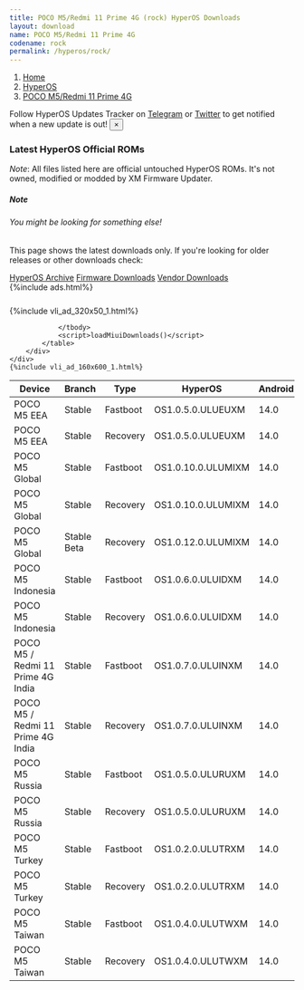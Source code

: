 ```yaml
---
title: POCO M5/Redmi 11 Prime 4G (rock) HyperOS Downloads
layout: download
name: POCO M5/Redmi 11 Prime 4G
codename: rock
permalink: /hyperos/rock/
---
```

<nav aria-label="breadcrumb">
    <ol class="breadcrumb">
        <li class="breadcrumb-item"><a href="/">Home</a></li>
        <li class="breadcrumb-item"><a href="/hyperos/">HyperOS</a></li>
        <li class="breadcrumb-item active" aria-current="page"><a href="/hyperos/rock/">POCO M5/Redmi 11 Prime 4G</a></li>
    </ol>
</nav>
<div class="alert alert-primary alert-dismissible fade show" role="alert">
    Follow HyperOS Updates Tracker on <a href="https://t.me/MIUIUpdatesTracker" class="alert-link">Telegram</a>
     or <a href="https://twitter.com/MiFwUpdater" class="alert-link">Twitter</a> to get notified when a new update is out!
    <button type="button" class="close" data-dismiss="alert" aria-label="Close">
        <span aria-hidden="true">&times;</span>
    </button>
</div>

### Latest HyperOS Official ROMs
*Note*: All files listed here are official untouched HyperOS ROMs. It's not owned, modified or modded by XM Firmware Updater.
<div class="card">
  <div class="card-body">
    <h5 class="card-title">Note</h5>
    <h6 class="card-subtitle mb-2 text-muted">You might be looking for something else!</h6>
    <p class="card-text">This page shows the latest downloads only.
     If you're looking for older releases or other downloads check:</p>
    <a href="/archive/hyperos/rock/" class="card-link">HyperOS Archive</a>
    <a href="/firmware/rock/" class="card-link">Firmware Downloads</a>
    <a href="/vendor/rock/" class="card-link">Vendor Downloads</a>
  </div>
</div>
{%include ads.html%}
<div class="row justify-content-center">
    <div class="col-10">
        <div class="table-responsive-md" style="margin-top: 25px;">
            {%include vli_ad_320x50_1.html%}
            <table id="miui" class="display dt-responsive nowrap compact table table-striped table-hover table-sm">
                <thead class="thead-dark">
                    <tr>
                        <th data-ref="device">Device</th>
                        <th data-ref="branch">Branch</th>
                        <th data-ref="type">Type</th>
                        <th data-ref="miui">HyperOS</th>
                        <th data-ref="android">Android</th>
                        <th data-ref="size">Size</th>
                        <th data-ref="size">Date</th>
                        <th data-ref="link">Link</th>
                    </tr>
                </thead>
                <tbody>
                <tr><td>POCO M5 EEA</td><td>Stable</td><td>Fastboot</td><td>OS1.0.5.0.ULUEUXM</td><td>14.0</td><td>6.0 GB</td><td>2024-08-27</td><td><a href="/hyperos/rock/stable/OS1.0.5.0.ULUEUXM/">Download</a></td></tr>
<tr><td>POCO M5 EEA</td><td>Stable</td><td>Recovery</td><td>OS1.0.5.0.ULUEUXM</td><td>14.0</td><td>4.0 GB</td><td>2024-08-30</td><td><a href="/hyperos/rock/stable/OS1.0.5.0.ULUEUXM/">Download</a></td></tr>
<tr><td>POCO M5 Global</td><td>Stable</td><td>Fastboot</td><td>OS1.0.10.0.ULUMIXM</td><td>14.0</td><td>6.4 GB</td><td>2024-07-15</td><td><a href="/hyperos/rock/stable/OS1.0.10.0.ULUMIXM/">Download</a></td></tr>
<tr><td>POCO M5 Global</td><td>Stable</td><td>Recovery</td><td>OS1.0.10.0.ULUMIXM</td><td>14.0</td><td>4.0 GB</td><td>2024-07-26</td><td><a href="/hyperos/rock/stable/OS1.0.10.0.ULUMIXM/">Download</a></td></tr>
<tr><td>POCO M5 Global</td><td>Stable Beta</td><td>Recovery</td><td>OS1.0.12.0.ULUMIXM</td><td>14.0</td><td>4.0 GB</td><td>2024-10-18</td><td><a href="/hyperos/rock/stable beta/OS1.0.12.0.ULUMIXM/">Download</a></td></tr>
<tr><td>POCO M5 Indonesia</td><td>Stable</td><td>Fastboot</td><td>OS1.0.6.0.ULUIDXM</td><td>14.0</td><td>5.7 GB</td><td>2024-08-26</td><td><a href="/hyperos/rock/stable/OS1.0.6.0.ULUIDXM/">Download</a></td></tr>
<tr><td>POCO M5 Indonesia</td><td>Stable</td><td>Recovery</td><td>OS1.0.6.0.ULUIDXM</td><td>14.0</td><td>3.9 GB</td><td>2024-09-11</td><td><a href="/hyperos/rock/stable/OS1.0.6.0.ULUIDXM/">Download</a></td></tr>
<tr><td>POCO M5 / Redmi 11 Prime 4G India</td><td>Stable</td><td>Fastboot</td><td>OS1.0.7.0.ULUINXM</td><td>14.0</td><td>5.2 GB</td><td>2024-07-30</td><td><a href="/hyperos/rock/stable/OS1.0.7.0.ULUINXM/">Download</a></td></tr>
<tr><td>POCO M5 / Redmi 11 Prime 4G India</td><td>Stable</td><td>Recovery</td><td>OS1.0.7.0.ULUINXM</td><td>14.0</td><td>3.9 GB</td><td>2024-08-09</td><td><a href="/hyperos/rock/stable/OS1.0.7.0.ULUINXM/">Download</a></td></tr>
<tr><td>POCO M5 Russia</td><td>Stable</td><td>Fastboot</td><td>OS1.0.5.0.ULURUXM</td><td>14.0</td><td>5.8 GB</td><td>2024-08-26</td><td><a href="/hyperos/rock/stable/OS1.0.5.0.ULURUXM/">Download</a></td></tr>
<tr><td>POCO M5 Russia</td><td>Stable</td><td>Recovery</td><td>OS1.0.5.0.ULURUXM</td><td>14.0</td><td>4.0 GB</td><td>2024-09-11</td><td><a href="/hyperos/rock/stable/OS1.0.5.0.ULURUXM/">Download</a></td></tr>
<tr><td>POCO M5 Turkey</td><td>Stable</td><td>Fastboot</td><td>OS1.0.2.0.ULUTRXM</td><td>14.0</td><td>5.9 GB</td><td>2024-06-24</td><td><a href="/hyperos/rock/stable/OS1.0.2.0.ULUTRXM/">Download</a></td></tr>
<tr><td>POCO M5 Turkey</td><td>Stable</td><td>Recovery</td><td>OS1.0.2.0.ULUTRXM</td><td>14.0</td><td>4.0 GB</td><td>2024-07-04</td><td><a href="/hyperos/rock/stable/OS1.0.2.0.ULUTRXM/">Download</a></td></tr>
<tr><td>POCO M5 Taiwan</td><td>Stable</td><td>Fastboot</td><td>OS1.0.4.0.ULUTWXM</td><td>14.0</td><td>5.5 GB</td><td>2024-04-29</td><td><a href="/hyperos/rock/stable/OS1.0.4.0.ULUTWXM/">Download</a></td></tr>
<tr><td>POCO M5 Taiwan</td><td>Stable</td><td>Recovery</td><td>OS1.0.4.0.ULUTWXM</td><td>14.0</td><td>3.9 GB</td><td>2024-05-14</td><td><a href="/hyperos/rock/stable/OS1.0.4.0.ULUTWXM/">Download</a></td></tr>

                </tbody>
                <script>loadMiuiDownloads()</script>
            </table>
        </div>
    </div>
    {%include vli_ad_160x600_1.html%}
</div>
